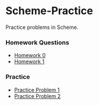 # Scheme-Practice
Practice problems in Scheme.

### Homework Questions
- [Homework 0](Homework0.scm)
- [Homework 1](Homework1.scm)

### Practice
- [Practice Problem 1](PracticeProblem1.scm)
- [Practice Problem 2](PracticeProblem2.scm)
